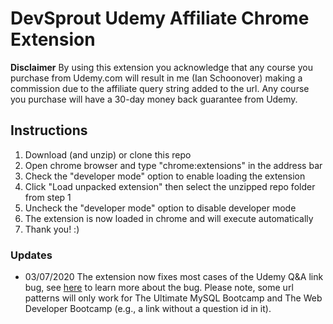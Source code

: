 # DevSprout Udemy Affiliate Chrome Extension

**Disclaimer**
By using this extension you acknowledge that any course you purchase from Udemy.com will result in me (Ian Schoonover) making a commission due to the affiliate query string added to the url. 
Any course you purchase will have a 30-day money back guarantee from Udemy.

## Instructions
1. Download (and unzip) or clone this repo
2. Open chrome browser and type "chrome:extensions" in the address bar
3. Check the "developer mode" option to enable loading the extension
4. Click "Load unpacked extension" then select the unzipped repo folder from step 1
5. Uncheck the "developer mode" option to disable developer mode
6. The extension is now loaded in chrome and will execute automatically
7. Thank you! :)

### Updates
- 03/07/2020 The extension now fixes most cases of the Udemy Q&A link bug, see [here](https://www.loom.com/share/5eb8d0658a444ffba07ca081d04f1f05) to learn more about the bug. Please note, some url patterns will only work for The Ultimate MySQL Bootcamp and The Web Developer Bootcamp (e.g., a link without a question id in it).
